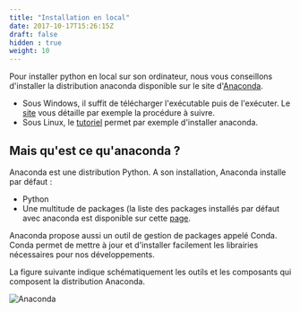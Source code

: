 ```yaml
---
title: "Installation en local"
date: 2017-10-17T15:26:15Z
draft: false
hidden : true
weight: 10
---
```


Pour installer python en local sur son ordinateur, nous vous conseillons d'installer la distribution anaconda disponible sur le site d'[Anaconda](https://www.anaconda.com/distribution/).

* Sous Windows, il suffit de télécharger l'exécutable puis de l'exécuter. Le [site](https://mrmint.fr/installer-environnement-python-machine-learning-anaconda) vous détaille par exemple la procédure à suivre. 
* Sous Linux, le [tutoriel](https://linuxize.com/post/how-to-install-anaconda-on-ubuntu-18-04/) permet par exemple d'installer anaconda.


## Mais qu'est ce qu'anaconda ?

Anaconda est une distribution Python. A son installation, Anaconda installe par défaut :

* Python
* Une multitude de packages (la liste des packages installés par défaut avec anaconda est disponible sur cette [page](http://docs.anaconda.com/anaconda/packages/py3.6_win-64/).

Anaconda propose aussi un outil de gestion de packages appelé Conda. Conda permet de mettre à jour et d'installer facilement les librairies nécessaires pour nos développements.

La figure suivante indique schématiquement les outils et les composants qui composent la distribution Anaconda.

![Anaconda](/images/Anaconda.jpg "Anaconda")




